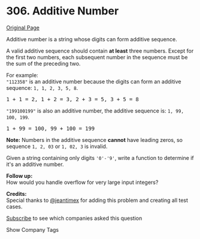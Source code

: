 # 306. Additive Number

[Original Page](https://leetcode.com/problems/additive-number/)

Additive number is a string whose digits can form additive sequence.

A valid additive sequence should contain **at least** three numbers. Except for the first two numbers, each subsequent number in the sequence must be the sum of the preceding two.

For example:  
`"112358"` is an additive number because the digits can form an additive sequence: `1, 1, 2, 3, 5, 8`.

<pre>1 + 1 = 2, 1 + 2 = 3, 2 + 3 = 5, 3 + 5 = 8</pre>

`"199100199"` is also an additive number, the additive sequence is: `1, 99, 100, 199`.

<pre>1 + 99 = 100, 99 + 100 = 199</pre>

**Note:** Numbers in the additive sequence **cannot** have leading zeros, so sequence `1, 2, 03` or `1, 02, 3` is invalid.

Given a string containing only digits `'0'-'9'`, write a function to determine if it's an additive number.

**Follow up:**  
How would you handle overflow for very large input integers?

**Credits:**  
Special thanks to [@jeantimex](https://leetcode.com/discuss/user/jeantimex) for adding this problem and creating all test cases.

<div>

[Subscribe](/subscribe/) to see which companies asked this question

</div>

<div>

<div id="company_tags" class="btn btn-xs btn-warning">Show Company Tags</div>

<span class="hidebutton" style="display: none;">[Epic Systems](/company/epic-systems/)</span></div>